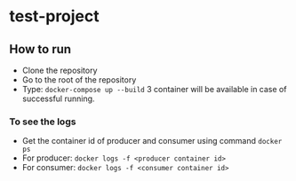 # test-project
## How to run
- Clone the repository
- Go to the root of the repository
- Type: ```docker-compose up --build```
3 container will be available in case of successful running.
### To see the logs
- Get the container id of producer and consumer using command ```docker ps```
- For producer: ```docker logs -f <producer container id>```
- For consumer: ```docker logs -f <consumer container id>```
